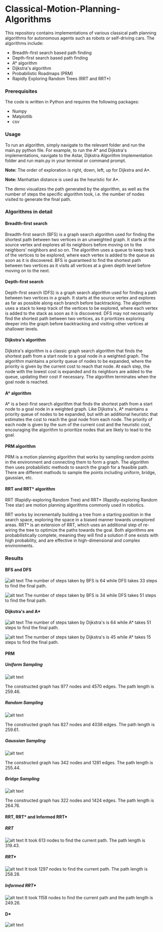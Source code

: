 # Classical-Motion-Planning-Algorithms

This repository contains implementations of various classical path planning algorithms for autonomous agents such as robots or self-driving cars. The algorithms include:
- Breadth-first search based path finding
- Depth-first search based path finding
- A* algorithm
- Dijkstra's algorithm
- Probabilistic Roadmaps (PRM)
- Rapidly Exploring Random Trees (RRT and RRT*)

### Prerequisites
The code is written in Python and requires the following packages:
- Numpy
- Matplotlib
- csv 

### Usage
To run an algorithm, simply navigate to the relevant folder and run the main.py python file. For example, to run the A* and Dijkstra's implementations, navigate to the Astar, Dijkstra Algorithm Implementation folder and run main.py in your terminal or command prompt.

**Note:** The order of exploration is right, down, left, up for Dijkstra and A*.

**Note:** Manhattan distance is used as the heuristic for A*.

The demo visualizes the path generated by the algorithm, as well as the number of steps the specific algorithm took, i.e. the number of nodes visited to generate the final path.

### Algorithms in detail

#### Breadth-first search
Breadth-first search (BFS) is a graph search algorithm used for finding the shortest path between two vertices in an unweighted graph. It starts at the source vertex and explores all its neighbors before moving on to the neighbors' neighbors and so on. The algorithm uses a queue to keep track of the vertices to be explored, where each vertex is added to the queue as soon as it is discovered. BFS is guaranteed to find the shortest path between two vertices as it visits all vertices at a given depth level before moving on to the next.

#### Depth-first search
Depth-first search (DFS) is a graph search algorithm used for finding a path between two vertices in a graph. It starts at the source vertex and explores as far as possible along each branch before backtracking. The algorithm uses a stack to keep track of the vertices to be explored, where each vertex is added to the stack as soon as it is discovered. DFS may not necessarily find the shortest path between two vertices, as it prioritizes exploring deeper into the graph before backtracking and visiting other vertices at shallower levels.

#### Dijkstra's algorithm
Dijkstra's algorithm is a classic graph search algorithm that finds the shortest path from a start node to a goal node in a weighted graph. The algorithm maintains a priority queue of nodes to be expanded, where the priority is given by the current cost to reach that node. At each step, the node with the lowest cost is expanded and its neighbors are added to the queue, updating their cost if necessary. The algorithm terminates when the goal node is reached.

#### A* algorithm
A* is a best-first search algorithm that finds the shortest path from a start node to a goal node in a weighted graph. Like Dijkstra's, A* maintains a priority queue of nodes to be expanded, but with an additional heuristic that estimates the cost to reach the goal node from each node. The priority of each node is given by the sum of the current cost and the heuristic cost, encouraging the algorithm to prioritize nodes that are likely to lead to the goal.

#### PRM algorithm
PRM is a motion planning algorithm that works by sampling random points in the environment and connecting them to form a graph. The algorithm then uses probabilistic methods to search the graph for a feasible path. There are different mathods to sample the points including uniform, bridge, gaussian, etc.

#### RRT and RRT* algorithm
RRT (Rapidly-exploring Random Tree) and RRT* (Rapidly-exploring Random Tree star) are motion planning algorithms commonly used in robotics.

RRT works by incrementally building a tree from a starting position in the search space, exploring the space in a biased manner towards unexplored areas. RRT* is an extension of RRT, which uses an additional step of re-wiring the tree to optimize the paths towards the goal. Both algorithms are probabilistically complete, meaning they will find a solution if one exists with high probability, and are effective in high-dimensional and complex environments. 

### Results

#### BFS and DFS

![alt text](https://github.com/mayankbansal82/Classical-Motion-Planning-Algorithms/blob/main/images/BFSDFS1.png)
The number of steps taken by BFS is 64 while DFS takes 33 steps to find the final path.

![alt text](https://github.com/mayankbansal82/Classical-Motion-Planning-Algorithms/blob/main/images/BFSDFS2.png)
The number of steps taken by BFS is 34 while DFS takes 51 steps to find the final path.

#### Dijkstra's and A*

![alt text](https://github.com/mayankbansal82/Classical-Motion-Planning-Algorithms/blob/main/images/AD1.png)
The number of steps taken by Dijkstra's is 64 while A* takes 51 steps to find the final path.

![alt text](https://github.com/mayankbansal82/Classical-Motion-Planning-Algorithms/blob/main/images/AD2.png)
The number of steps taken by Dijkstra's is 45 while A* takes 15 steps to find the final path.

#### PRM
##### Uniform Sampling
![alt text](https://github.com/mayankbansal82/Classical-Motion-Planning-Algorithms/blob/main/images/Uniform_sampling.png)

The constructed graph has 977 nodes and 4570 edges. The path length is 259.46.

##### Random Sampling
![alt text](https://github.com/mayankbansal82/Classical-Motion-Planning-Algorithms/blob/main/images/Random_sampling.png)

The constructed graph has 827 nodes and 4038 edges. The path length is 259.61.

##### Gaussian Sampling
![alt text](https://github.com/mayankbansal82/Classical-Motion-Planning-Algorithms/blob/main/images/Gaussian_sampling.png)

The constructed graph has 342 nodes and 1281 edges. The path length is 255.44.

##### Bridge Sampling
![alt text](https://github.com/mayankbansal82/Classical-Motion-Planning-Algorithms/blob/main/images/Bridge_sampling.png)

The constructed graph has 322 nodes and 1424 edges. The path length is 264.76.


#### RRT, RRT* and Informed RRT*
##### RRT
![alt text](https://github.com/mayankbansal82/Classical-Motion-Planning-Algorithms/blob/main/images/RRT.png)
It took 613 nodes to find the current path. The path length is 319.43.
##### RRT*
![alt text](https://github.com/mayankbansal82/Classical-Motion-Planning-Algorithms/blob/main/images/RRT_star.png)
It took 1297 nodes to find the current path. The path length is 258.28.
##### Informed RRT*
![alt text](https://github.com/mayankbansal82/Classical-Motion-Planning-Algorithms/blob/main/images/informed_rrt.png)
It took 1158 nodes to find the current path and the path length is 249.26.


#### D*
![alt text](https://github.com/mayankbansal82/Classical-Motion-Planning-Algorithms/blob/main/images/d_star.png)







